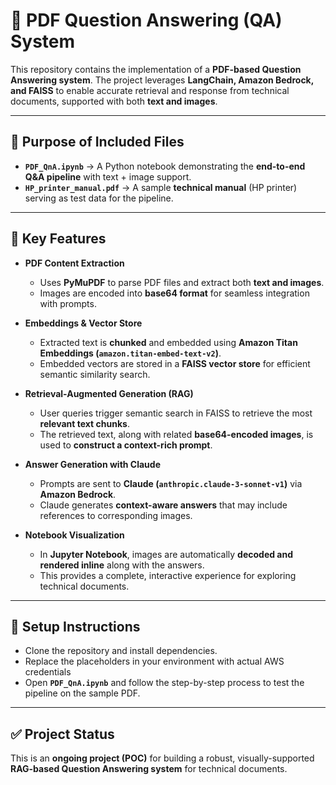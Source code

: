 # 📘 PDF Question Answering (QA) System 

This repository contains the implementation of a **PDF-based Question Answering system**. The project leverages **LangChain, Amazon Bedrock, and FAISS** to enable accurate retrieval and response from technical documents, supported with both **text and images**.  

---

## 🔹 Purpose of Included Files

- **`PDF_QnA.ipynb`** → A Python notebook demonstrating the **end-to-end Q&A pipeline** with text + image support.  
- **`HP_printer_manual.pdf`** → A sample **technical manual** (HP printer) serving as test data for the pipeline.  

---
## 🔹 Key Features

- **PDF Content Extraction**
  - Uses **PyMuPDF** to parse PDF files and extract both **text and images**.  
  - Images are encoded into **base64 format** for seamless integration with prompts.  

- **Embeddings & Vector Store**
  - Extracted text is **chunked** and embedded using **Amazon Titan Embeddings (`amazon.titan-embed-text-v2`)**.  
  - Embedded vectors are stored in a **FAISS vector store** for efficient semantic similarity search.  

- **Retrieval-Augmented Generation (RAG)**
  - User queries trigger semantic search in FAISS to retrieve the most **relevant text chunks**.  
  - The retrieved text, along with related **base64-encoded images**, is used to **construct a context-rich prompt**.  

- **Answer Generation with Claude**
  - Prompts are sent to **Claude (`anthropic.claude-3-sonnet-v1`)** via **Amazon Bedrock**.  
  - Claude generates **context-aware answers** that may include references to corresponding images.  

- **Notebook Visualization**
  - In **Jupyter Notebook**, images are automatically **decoded and rendered inline** along with the answers.  
  - This provides a complete, interactive experience for exploring technical documents.  

---

## 🔹 Setup Instructions

- Clone the repository and install dependencies.  
- Replace the placeholders in your environment with actual AWS credentials
- Open **`PDF_QnA.ipynb`** and follow the step-by-step process to test the pipeline on the sample PDF.  

---

## ✅ Project Status

This is an **ongoing project (POC)** for building a robust, visually-supported **RAG-based Question Answering system** for technical documents.   


